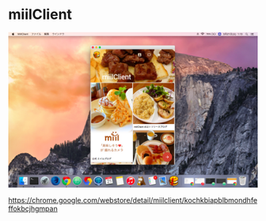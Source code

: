 miilClient
=====
![](https://raw.githubusercontent.com/daiz713/Screenshots/master/miilClient030.png)

https://chrome.google.com/webstore/detail/miilclient/kochkbiapblbmondhfeffokbcjhgmpan
